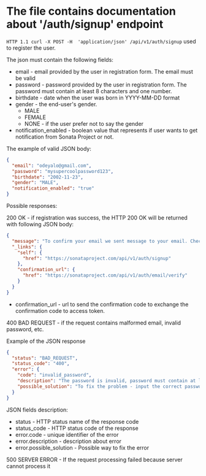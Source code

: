 # The file contains documentation about '/auth/signup' endpoint

``
HTTP 1.1 curl -X POST -H  'application/json' /api/v1/auth/signup
`` used to register the user. 

The json must contain the following fields:

* email - email provided by the user in registration form. The email must be valid
* password - password provided by the user in registration form. The password must contain at least 8 characters and one number.
* birthdate - date when the user was born in YYYY-MM-DD format
* gender - the end-user's gender. 
    * MALE 
    * FEMALE
    * NONE - if the user prefer not to say the gender
* notification_enabled - boolean value that represents if user wants to get notification from Sonata Project or not.

The example of valid JSON body:
```json
{
  "email": "odeyalo@gmail.com",
  "password": "mysupercoolpassword123",
  "birthdate": "2002-11-23",
  "gender": "MALE",
  "notification_enabled": "true"
}
```
Possible responses:

200 OK - if registration was success, the HTTP 200 OK will be returned with following JSON body:
```json
{
  "message": "To confirm your email we sent message to your email. Check it out",
  "_links": {
    "self": {
      "href": "https://sonataproject.com/api/v1/auth/signup"
    },
    "confirmation_url": {
      "href": "https://sonataproject.com/api/v1/auth/email/verify"
    }
  }
}

```
* confirmation_url - url to send the confirmation code to exchange the confirmation code to access token.

400 BAD REQUEST - if the request contains malformed email, invalid password, etc. 

Example of the JSON response
```json
{
  "status": "BAD_REQUEST",
  "status_code": "400",
  "error": {
    "code": "invalid_password",
    "description": "The password is invalid, password must contain at least 8 characters and 1 number",
    "possible_solution": "To fix the problem - input the correct password with required format"
  }
}
```
JSON fields description:  
* status - HTTP status name of the response code
* status_code - HTTP status code of the response
* error.code - unique identifier of the error
* error.description - description about error
* error.possible_solution - Possible way to fix the error 

500 SERVER ERROR - If the request processing failed because server cannot process it
